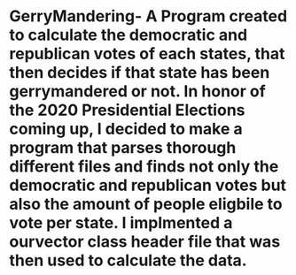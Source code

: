 # GerryMandering- A Program created to calculate the democratic and republican votes of each states, that then decides if that state has been gerrymandered or not. In honor of the 2020 Presidential Elections coming up, I decided to make a program that parses thorough different files and finds not only the democratic and republican votes but also the amount of people eligbile to vote per state. I implmented a ourvector class header file that was then used to calculate the data. 
